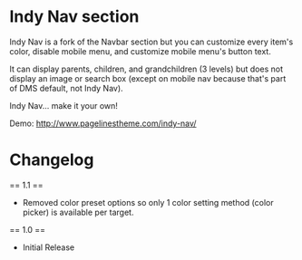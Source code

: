 Indy Nav section
===================
Indy Nav is a fork of the Navbar section but you can customize every item's color, disable mobile menu, and customize mobile menu's button text.

It can display parents, children, and grandchildren (3 levels) but does not display an image or search box (except on mobile nav because that's part of DMS default, not Indy Nav).

Indy Nav... make it your own!

Demo: http://www.pagelinestheme.com/indy-nav/

Changelog
==================

== 1.1 ==
* Removed color preset options so only 1 color setting method (color picker) is available per target.

== 1.0 ==
* Initial Release
